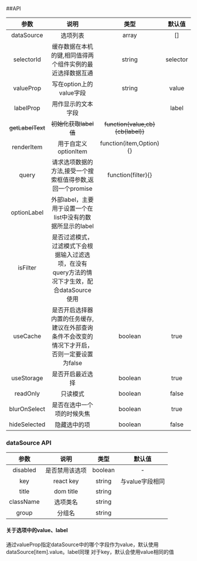 ##API


|参数|说明|类型|默认值|
|:-:|:-:|:-:|:-:|
|dataSource|选项列表|array|[]|
|selectorId|缓存数据在本机的键,相同值得两个组件实例的最近选择数据互通|string|selector|
|valueProp|写在option上的value字段|string|value|
|labelProp|用作显示的文本字段||label|
|~~getLabelText~~|~~初始化获取label值~~|~~function(value,cb){cb(label)}~~||
|renderItem|用于自定义optionItem|function(item,Option){}||
|query|请求选项数据的方法,接受一个搜索框值得参数,返回一个promise|function(filter){}||
|optionLabel|外部label，主要用于设置一个在list中没有的数据所显示的label|||
|isFilter|是否过滤模式，过滤模式下会根据输入过滤选项，在没有query方法的情况下才生效，配合dataSource使用|||
|useCache|是否开启选择器内置的任务缓存,建议在外部查询条件不会改变的情况下才开启，否则一定要设置为false|boolean|true|
|useStorage|是否开启最近选择|boolean|true|
|readOnly|只读模式|boolean|false|
|blurOnSelect|是否在选中一个项的时候失焦|boolean|true|
|hideSelected|隐藏选中的项|boolean|false|

### dataSource API

|参数|说明|类型|默认值|
|:-:|:-:|:-:|:-:|
|disabled|是否禁用该选项|boolean|-|
|key|react key|string| 与value字段相同 |
|title|dom title|string| |
|className|选项类名|string| |
|group|分组名|string| |

#### 关于选项中的value、label

通过valueProp指定dataSource中的哪个字段作为value，默认使用dataSource[item].value。label同理
对于key，默认会使用value相同的值
